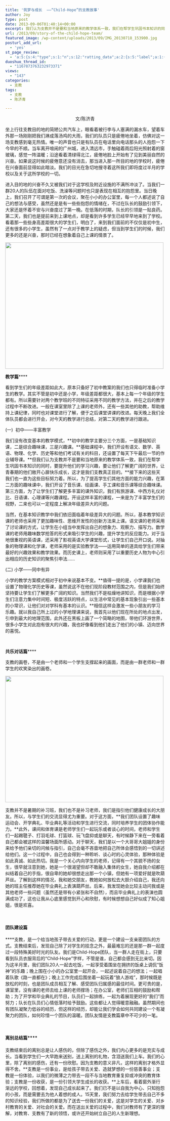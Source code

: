 ```yaml
---
title: '筑梦与成长  ——“Child-Hope”的支教故事'
author: Joy
type: post
date: 2013-09-06T01:40:14+00:00
excerpt: 我们认为支教并不是要和当地原来的教学体系一致，我们在帮学生巩固书本知识的同时，要提升他们的学习兴趣，要让他们了解更广阔的世界，让青春期的他们敞开心扉快乐成长，这才是我们支教真正目的。支教是一份事业，是给孩子带去关爱、造就梦想的一份慈善事业；支教是一份体验，以我们的微薄之力带去一段不与当地教育重复抑或冲突的教育体验；支教是一份收获，是一份引领大学生成长的收获。
url: /2013/09/story-of-the-child-hope-team/
featured_image: /wp-content/uploads/2013/09/IMG_20130718_153900.jpg
posturl_add_url:
  - 'yes'
st_page_review:
  - 'a:5:{s:4:"type";s:1:"n";s:12:"ratting_data";a:2:{s:5:"label";a:1:{i:0;s:0:"";}s:5:"score";a:1:{i:0;s:1:"0";}}s:7:"postion";s:2:"tl";s:5:"title";s:0:"";s:11:"score_label";s:0:"";}'
duoshuo_thread_id:
  - "1167873763232973371"
views:
  - "143"
categories:
  - 支教
tags:
  - 支教
  - 陈济青

---
```

<p style="text-align: center;">
  文/陈济青
</p>

坐上行往支教目的地的简陋公共汽车上，眼看着被行李与人塞满的漏水车，望着车外那一场刚刚把我们淋成落汤鸡的大雨，我们的队员只是疲倦地坐着，仿佛对这一场支教感到毫无热情。唯一的声音也只是有队员在电话里向电话那头的人抱怨一下今早的不顺。当车离开喧闹的广州城，进入清远市，手触碰着雨后阳光照射着的窗玻璃，感觉一阵温暖；沿途看着清绿得北江，疲倦地脸上开始有了见到美丽自然的兴奋。如果说这时候的疲倦意还没有消去，那当进入那一所目的地的学校时，疲倦在兴奋面前显得如此暗淡。我们的目光在急切地搜寻着这所我们即将度过半月的学校以及关于这所学校的一切。

进入目的地的兴奋不久又被我们对于这学校及附近设施的不满所冲淡了。当我们一群20人的队伍在面对吃饭、洗澡等问题时也只是表现在相互的抱怨里。当日晚上，我们召开了可谓是第一次的会议，聚在小小的办公室里，每一个人都述说了自己的想法与感受，虽然还是是有一些些抱怨的情绪在，不过在队长的鼓励引领下，大家还是怀着不安与兴奋度过了第一晚。在低落的时期，队长的引领是一贴良药。第二天，我们也是提前来到上课地点，却是看到许多学生已经早早地来到了学校。看着那一些些身高差距很大的学生们，明白了，来到我们面前的不仅仅是初中生，还有很多的小学生，虽然有了一点对于教学上的疑虑，但当到学生们的时候，我们更多的还是兴奋，那时已经在想象着自己上课的情景了。

<img class="alignnone" alt="" src="http://pic.yupoo.com/chenluaihr_v/D8qNaOCa/m45tA.jpg" width="500" height="400" /> 

**教学篇******

看到学生们的年级差距如此大，原本只备好了初中教案的我们也只得临时准备小学生的教学。其实不管是初中还是小学，年级差距都很大，基本上每一个年级的学生都有。所以需要针对两个教学班的不同特征采用不同的教学方法，并在之后的教学过程中不断改进。一般在课室里除了上课的老师外，还有一些其他的助教，帮助维持上课纪律，同时也对课堂进行了解，便于之后课堂讲课的改进。每天晚上我们全体队员都会进行开会，对今天的教学进行总结，对第二天的教学进行跟进。

(一)  初中——丰富教学

我们没有改变基本的教学模式，**初中的教学主要分三个方面，一是基础知识课，二是综合趣味课，三是兴趣课。**基础课程中，我们开设有语文、数学、英语、物理、化学、历史等和他们考试有关的科目，还设置了每天下午最后一节的作业辅导课。**但我们认为支教并不是要和当地原来的教学体系一致，我们在帮学生巩固书本知识的同时，要提升他们的学习兴趣，要让他们了解更广阔的世界，让青春期的他们敞开心扉快乐成长，这才是我们支教真正目的。**接下来的这些天我们也一直为这些目标努力着。所以，为了提高学生们其他方面的能力兴趣，在第二方面的趣味课中，我们开设了音乐课、绘画课、手工课和音乐课等综合趣味课。第三方面，为了让学生们了解更多丰富的课外知识，我们有旅游课、中西方礼仪对比、日语课、心理课等兴趣课程。开设这样丰富的课程，一来是为了丰富学生们的视野，二来也可以一定程度上解决年级差异大的问题。

当然，在基本知识教学中我们依旧面临着年级差异大的问题。所以，基本教学知识课的老师也采用了更加趣味性、思维开发性的创新方法来上课。语文课的老师采用了讨论课的方式，让学生在小组当中发挥出自己的想象力、观察力、描写力。数学课的老师用趣味数学抢答的形式来吸引学生的兴趣，提升学生的反应能力。对于当地很重视的英语课，还采用了影视英语大学课堂形式，让学生们自己开口说。对抽象的物理课和化学课，老师采用的是实验教学法——运用简单的道具给学生们带来最好的兴趣效果和教学效果。而历史课上，老师则采用了以重要历史人物为中心引出相应的历史知识的聚焦引申法……

(二) 小学——同中有异

小学的教学方案模式相对于初中来说基本不变。**值得一提的是，小学课我们也设置了物理化学历史等课，虽然说这不在他们现阶段教材范围之内，但是我们始终坚持要让学生们了解更多广阔的知识。当然我们不是枯燥地讲知识，而是根据小学生们注意力集中时间短、极度活跃的特点，以生活中常见的基本现象引出一些基本的小常识，让他们对对学科有基本的认识。**相信这样会激发一些小朋友的学习乐趣。就以我自己所上过的小学地理课来说，我首先以他们现在所处的地点出发，引申到最大的地理范围，此外还在黑板上画了一个简略的地图，带他们环游世界，很多小学生对此抱有很大的兴趣，我也好像看到他们走出了他们的小镇、迈向世界的喜悦。

&nbsp;

**共乐对话篇******

支教的画卷，不是由一个老师和一个学生支撑起来的画面，而是由一群老师和一群学生的欢笑染出的画卷。

<img class="alignnone" alt="" src="http://pic.yupoo.com/chenluaihr_v/D8qMY4Ds/C2SI0.jpg" width="500" height="400" /> 

支教并不是暑期的补习班，我们也不是补习老师，我们是指引他们健康成长的大朋友。所以，与学生们的交流显得尤为重要。对于这方面，**我们团队设置了趣味运动会、开学典礼、毕业典礼等活动和学生进行交流，同时培养学生的团体协作能力。**此外，课间和体育课是老师学生们一起玩乐或者谈心的时间，老师和学生们一起踢毽子、打羽毛球、打篮球、玩飞盘抑或是聊天，有时候静下来在一旁看着自己都会被这样的温馨场面所感动。对于聊天，我们是以一个大哥哥大姐姐的身份来给予他们亲切的问候与指引，自己会毫不吝啬地把自己所体会感悟到的一切讲述给他们。这一个过程中，自己也会得到一种聆听、谈心时的心灵体验，那种体验是如此真诚、如此热切。我是一个关心内向学生的老师，记得有一个其貌不扬的女生，很早就注意到她，她是一个很渴望但却不敢融入集体的女生，她自我介绍都在纠结着自己的手指，很自卑的她却很想走出那一个小镇，但她有一项爱好就是吹葫芦丝。了解到这样的情况，我和她交朋友，教她如何放松去大胆介绍自己，我还向她的班主任推荐她在毕业典礼上表演葫芦丝。后来，我发现她会比较主动问我或是其他老师一些问题（虽然还是带有小紧张和不自然），而且毕业典礼上的表演也圆满成功了，这也让我从心底里感觉到开心和欣慰，有时候想想自己好似成了知心姐姐，很是欢喜。

&nbsp;

#### **团队建设篇**

****支教，是一个给当地孩子带去关爱的行动，更是一个建设一支亲密团队的方式。支教结束后，发现自己除了对学生的挂念之外，最最难忘的还是那一群一起度过一段特殊美好时光的队友。我们是Child-Hope团队，当一群人走在街上，只要看到队员衣服背后的“Child-Hope”字样，不管是谁，自己都会感到无比亲切。因为这半月里，我们团队20人一起去吃饭，一起享受着围坐在拥挤的饭桌上调侃“饭神”的乐趣；晚上围在小小的办公室里一起开会，一起述说着自己的想法；一起唱着队歌《路一直都在》；晚上工作完成后围坐着一起玩着“狼人游戏”，那时候既是放松的时刻，也是团队成员相互了解、感受团队归属感的最佳时间。更可贵的是，课室里，没有课的老师去给上课的老师撑场；在办公室，老师们互相的鼓励和帮助；为了开学和毕业典礼的节目，队员们一起排练，一起为着展现更好的“我们”而努力；队长在队员们心情低落时给予鼓励。这些都让人觉得暖意融融。虽然期间也有团队凝聚力低谷的经历，但这样的经历，却能让我们学会如何共同建设一个有凝聚力的团队，如何珍惜一个团队的温暖。团队友情是支教篇章中不可少的一笔。

&nbsp;

#### **离别总结篇******

支教结束后的离别总是让人感伤的，但除了感伤之外，我们内心更多的是充实与成长。当看到学生们一大早跑来送别，送上离别的礼物，含泪送我们上车。我们的心里，除了离别的感伤，还有一份欣慰。因为支教的意义非凡，这样的离别才格外显得不舍。**支教是一份事业，是给孩子带去关爱、造就梦想的一份慈善事业；支教是一份体验，以我们的微薄之力带去一段不与当地教育重复抑或冲突的教育体验；支教是一份收获，是一份引领大学生成长的收获。**上车后，看着窗外渐行渐远的学校，回想着，发现自己成长起来了。我们已不是以自我为中心、只知抱怨的小孩，而是需要去为他人着想的成人。15天里，我们努力去给学生带去自己不多的知识经验，我们所做的都是为了送去一份我们的关爱，这是对学生的关爱、对乡村教育的关爱、对社会的关爱。而在送出关爱的过程中，我们对教师有了更深的理解，对教育、支教有了新的领悟，或许还开始树立自己的人生新理想。

&nbsp;

<p align="center">